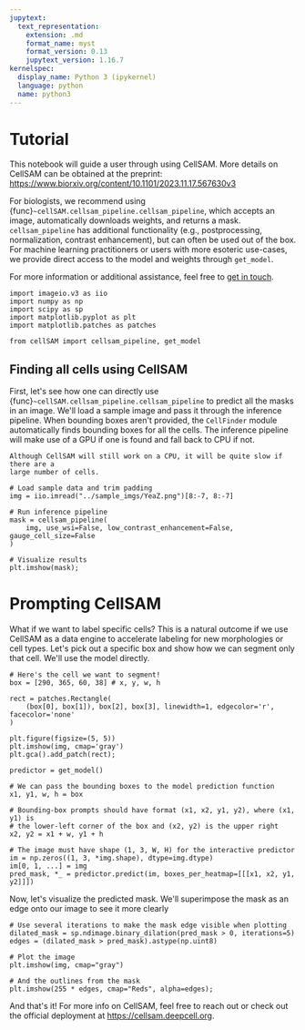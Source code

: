 ```yaml
---
jupytext:
  text_representation:
    extension: .md
    format_name: myst
    format_version: 0.13
    jupytext_version: 1.16.7
kernelspec:
  display_name: Python 3 (ipykernel)
  language: python
  name: python3
---
```


# Tutorial

This notebook will guide a user through using CellSAM. More details on CellSAM
can be obtained at the preprint: <https://www.biorxiv.org/content/10.1101/2023.11.17.567630v3>

For biologists, we recommend using {func}`~cellSAM.cellsam_pipeline.cellsam_pipeline`,
which accepts an image, automatically downloads weights, and returns a mask. 
`cellsam_pipeline` has additional functionality (e.g., postprocessing,
normalization, contrast enhancement), but can often be used out of the box.
For machine learning practitioners or users with more esoteric use-cases, we
provide direct access to the model and weights through `get_model`.

For more information or additional assistance, feel free to [get in touch][gh-issue].

[gh-issue]: https://github.com/vanvalenlab/cellSAM/issues

```{code-cell} ipython3
import imageio.v3 as iio
import numpy as np
import scipy as sp
import matplotlib.pyplot as plt
import matplotlib.patches as patches

from cellSAM import cellsam_pipeline, get_model
```

## Finding all cells using CellSAM

First, let's see how one can directly use {func}`~cellSAM.cellsam_pipeline.cellsam_pipeline`
to predict all the masks in an image.
We'll load a sample image and pass it through the inference pipeline.
When bounding boxes aren't provided, the `CellFinder` module automatically finds
bounding boxes for all the cells.
The inference pipeline will make use of a GPU if one is found and fall back to
CPU if not.

```{note}
Although CellSAM will still work on a CPU, it will be quite slow if there are a
large number of cells. 
```

```{code-cell} ipython3
# Load sample data and trim padding
img = iio.imread("../sample_imgs/YeaZ.png")[8:-7, 8:-7]

# Run inference pipeline
mask = cellsam_pipeline(
    img, use_wsi=False, low_contrast_enhancement=False, gauge_cell_size=False
)

# Visualize results
plt.imshow(mask);
```

# Prompting CellSAM

What if we want to label specific cells?
This is a natural outcome if we use CellSAM as a data engine to accelerate
labeling for new morphologies or cell types.
Let's pick out a specific box and show how we can segment only that cell.
We'll use the model directly.

```{code-cell} ipython3
# Here's the cell we want to segment!
box = [290, 365, 60, 38] # x, y, w, h

rect = patches.Rectangle(
    (box[0], box[1]), box[2], box[3], linewidth=1, edgecolor='r', facecolor='none'
)

plt.figure(figsize=(5, 5))
plt.imshow(img, cmap='gray')
plt.gca().add_patch(rect);
```

```{code-cell}
predictor = get_model()

# We can pass the bounding boxes to the model prediction function
x1, y1, w, h = box

# Bounding-box prompts should have format (x1, x2, y1, y2), where (x1, y1) is
# the lower-left corner of the box and (x2, y2) is the upper right
x2, y2 = x1 + w, y1 + h

# The image must have shape (1, 3, W, H) for the interactive predictor
im = np.zeros((1, 3, *img.shape), dtype=img.dtype)
im[0, 1, ...] = img
pred_mask, *_ = predictor.predict(im, boxes_per_heatmap=[[[x1, x2, y1, y2]]])
```

Now, let's visualize the predicted mask.
We'll superimpose the mask as an edge onto our image to see it more clearly

```{code-cell}
# Use several iterations to make the mask edge visible when plotting
dilated_mask = sp.ndimage.binary_dilation(pred_mask > 0, iterations=5)
edges = (dilated_mask > pred_mask).astype(np.uint8)

# Plot the image
plt.imshow(img, cmap="gray")

# And the outlines from the mask
plt.imshow(255 * edges, cmap="Reds", alpha=edges);
```

And that's it!
For more info on CellSAM, feel free to reach out or check out the official
deployment at <https://cellsam.deepcell.org>.
